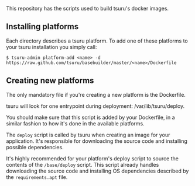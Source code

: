 This repository has the scripts used to build tsuru's docker images.

Installing platforms
--------------------

Each directory describes a tsuru platform. To add one of these platforms to
your tsuru installation you simply call:

```
$ tsuru-admin platform-add <name> -d https://raw.github.com/tsuru/basebuilder/master/<name>/Dockerfile
```

Creating new platforms
----------------------

The only mandatory file if you're creating a new platform is the Dockerfile.

tsuru will look for one entrypoint during deployment: /var/lib/tsuru/deploy.

You should make sure that this script is added by your Dockerfile, in a similar
fashion to how it's done in the available  platforms.

The `deploy` script is called by tsuru when creating an image for your
application. It's responsible for downloading the source code and installing
possible dependencies.

It's highly recommended for your platform's deploy script to source the
contents of the `/base/deploy` script. This script already handles downloading
the source code and installing OS dependencies described by the
`requirements.apt` file.
